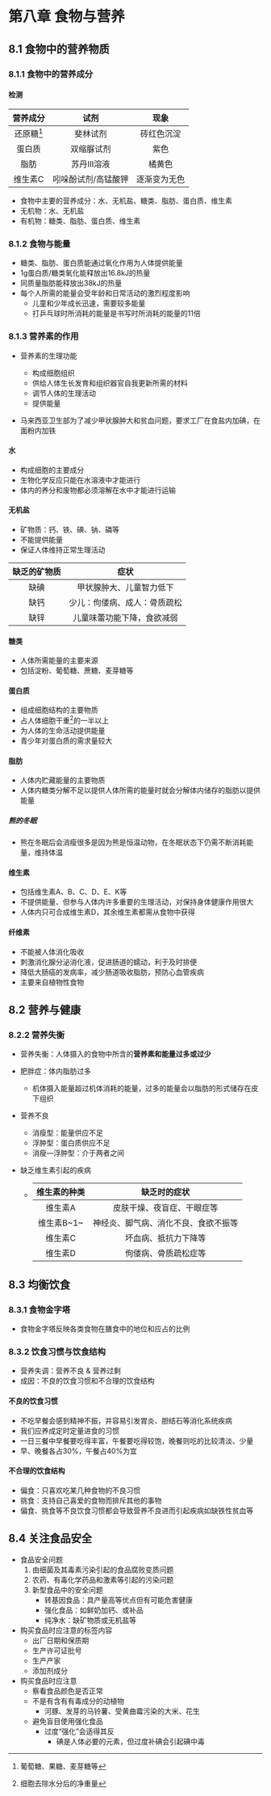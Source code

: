 # 第八章 食物与营养

## 8.1 食物中的营养物质

### 8.1.1 食物中的营养成分

#### 检测

|  营养成分  |        试剂         |     现象     |
| :--------: | :-----------------: | :----------: |
| 还原糖[^1] |      斐林试剂       |  砖红色沉淀  |
|   蛋白质   |     双缩脲试剂      |     紫色     |
|    脂肪    |     苏丹III溶液     |    橘黄色    |
|  维生素C   | 吲哚酚试剂/高锰酸钾 | 逐渐变为无色 |

[^1]: 葡萄糖、果糖、麦芽糖等

- 食物中主要的营养成分：水、无机盐、糖类、脂肪、蛋白质、维生素
- 无机物：水、无机盐
- 有机物：糖类、脂肪、蛋白质、维生素

### 8.1.2 食物与能量

- 糖类、脂肪、蛋白质能通过氧化作用为人体提供能量
- 1g蛋白质/糖类氧化能释放出16.8kJ的热量
- 同质量脂肪能释放出38kJ的热量
- 每个人所需的能量会受年龄和日常活动的激烈程度影响
  - 儿童和少年成长迅速，需要较多能量
  - 打乒乓球时所消耗的能量是书写时所消耗的能量的11倍

### 8.1.3 营养素的作用

- 营养素的生理功能
  - 构成细胞组织
  - 供给人体生长发育和组织器官自我更新所需的材料
  - 调节人体的生理活动
  - 提供能量

- 马来西亚卫生部为了减少甲状腺肿大和贫血问题，要求工厂在食盐内加碘，在面粉内加铁

#### 水

- 构成细胞的主要成分
- 生物化学反应只能在水溶液中才能进行
- 体内的养分和废物都必须溶解在水中才能进行运输

#### 无机盐

- 矿物质：钙、铁、碘、钠、磷等
- 不能提供能量
- 保证人体维持正常生理活动

| 缺乏的矿物质 |             症状             |
| :----------: | :--------------------------: |
|     缺碘     |   甲状腺肿大、儿童智力低下   |
|     缺钙     | 少儿：佝偻病、成人：骨质疏松 |
|     缺锌     |  儿童味蕾功能下降，食欲减弱  |

#### 糖类

- 人体所需能量的主要来源
- 包括淀粉、葡萄糖、蔗糖、麦芽糖等

#### 蛋白质

- 组成细胞结构的主要物质
- 占人体细胞干重[^2]的一半以上
- 为人体的生命活动提供能量
- 青少年对蛋白质的需求量较大

[^2]: 细胞去除水分后的净重量

#### 脂肪

- 人体内贮藏能量的主要物质
- 人体内糖类分解不足以提供人体所需的能量时就会分解体内储存的脂肪以提供能量

##### 熊的冬眠

- 熊在冬眠后会消瘦很多是因为熊是恒温动物，在冬眠状态下仍需不断消耗能量，维持体温

#### 维生素

- 包括维生素A、B、C、D、E、K等
- 不提供能量、但参与人体内许多重要的生理活动，对保持身体健康作用很大
- 人体内只可合成维生素D，其余维生素都需从食物中获得

#### 纤维素

- 不能被人体消化吸收
- 刺激消化腺分泌消化液，促进肠道的蠕动，利于及时排便
- 降低大肠癌的发病率，减少肠道吸收脂肪，预防心血管疾病
- 主要来自植物性食物

## 8.2 营养与健康

### 8.2.2 营养失衡

- 营养失衡：人体摄入的食物中所含的**营养素和能量过多或过少**

- 肥胖症：体内脂肪过多

  - 机体摄入能量超过机体消耗的能量，过多的能量会以脂肪的形式储存在皮下组织

- 营养不良

  - 消瘦型：能量供应不足
  - 浮肿型：蛋白质供应不足
  - 消瘦—浮肿型：介于两者之间

- 缺乏维生素引起的疾病

  - | 维生素的种类 |             缺乏时的症状             |
    | :----------: | :----------------------------------: |
    |   维生素A    |      皮肤干燥、夜盲症、干眼症等      |
    |  维生素B~1~  | 神经炎、脚气病、消化不良、食欲不振等 |
    |   维生素C    |         坏血病、抵抗力下降等         |
    |   维生素D    |         佝偻病、骨质疏松症等         |

## 8.3 均衡饮食

### 8.3.1 食物金字塔

- 食物金字塔反映各类食物在膳食中的地位和应占的比例

### 8.3.2 饮食习惯与饮食结构

- 营养失调：营养不良 & 营养过剩
- 成因：不良的饮食习惯和不合理的饮食结构

#### 不良的饮食习惯

- 不吃早餐会感到精神不振，并容易引发胃炎、胆结石等消化系统疾病
- 我们应养成定时定量进食的习惯
- 一日三餐中早餐要吃得丰富，午餐要吃得较饱，晚餐则吃的比较清淡、少量
- 早、晚餐各占30%，午餐占40%为宜

#### 不合理的饮食结构

- 偏食：只喜欢吃某几种食物的不良习惯
- 挑食：支持自己喜爱的食物而排斥其他的事物
- 偏食、挑食等不良饮食习惯都会导致营养不良进而引起疾病如缺铁性贫血等

## 8.4 关注食品安全

- 食品安全问题
  1. 由细菌及其毒素污染引起的食品腐败变质问题
  2. 农药、有毒化学药品和激素等引起的污染问题
  3. 新型食品中的安全问题
     - 转基因食品：具产量高等优点但有可能危害健康
     - 强化食品：如鲜奶加钙、或补品
     - 纯净水：缺矿物质或无机盐等
- 购买食品时应注意的标签内容
  - 出厂日期和保质期
  - 生产许可证批号
  - 生产产家
  - 添加剂成分
- 购买食品时应注意
  - 察看食品颜色是否正常
  - 不是有含有有毒成分的动植物
    - 河豚、发芽的马铃薯、受黄曲霉污染的大米、花生
  - 避免盲目使用强化食品
    - 过度“强化”会适得其反
      - 碘是人体必要的元素，但过度补碘会引起碘中毒
